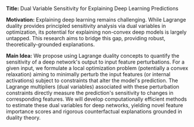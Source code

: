 **Title:** Dual Variable Sensitivity for Explaining Deep Learning Predictions

**Motivation:** Explaining deep learning remains challenging. While Lagrange duality provides principled sensitivity analysis via dual variables in optimization, its potential for explaining non-convex deep models is largely untapped. This research aims to bridge this gap, providing robust, theoretically-grounded explanations.

**Main Idea:** We propose using Lagrange duality concepts to quantify the sensitivity of a deep network's output to input feature perturbations. For a given input, we formulate a local optimization problem (potentially a convex relaxation) aiming to minimally perturb the input features (or internal activations) subject to constraints that alter the model's prediction. The Lagrange multipliers (dual variables) associated with these perturbation constraints directly measure the prediction's sensitivity to changes in corresponding features. We will develop computationally efficient methods to estimate these dual variables for deep networks, yielding novel feature importance scores and rigorous counterfactual explanations grounded in duality theory.